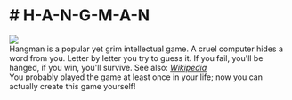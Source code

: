 <html>
  <body>
    <h1># H-A-N-G-M-A-N</h1>
        <div><img src="https://upload.wikimedia.org/wikipedia/commons/thumb/f/f4/Hangman_game.jpg/220px-Hangman_game.jpg">
        <br>
        Hangman is a popular yet grim intellectual game. A cruel computer hides a word from you. Letter by letter you try to guess it. If you fail, you'll be hanged, if                   you win, you'll survive. See also: <em><a href="https://en.wikipedia.org/wiki/Hangman_(game)">Wikipedia</a></em>
        <br>
        You probably played the game at least once in your life; now you can actually create this game yourself!</div>
  </body>
</html>

